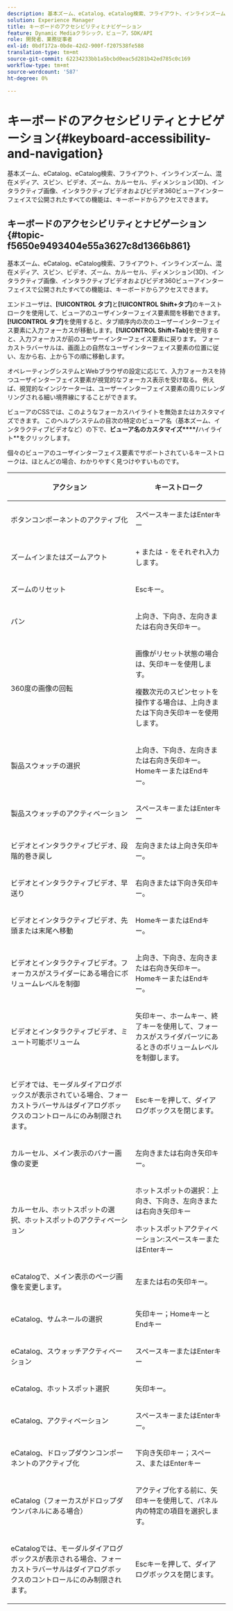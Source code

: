 ```yaml
---
description: 基本ズーム、eCatalog、eCatalog検索、フライアウト、インラインズーム、混在メディア、スピン、ビデオ、ズーム、ディメンション(3D)、カルーセル、インタラクティブ画像、インタラクティブビデオおよびビデオ360ビューアインターフェイスで公開されたすべての機能は、キーボードからアクセスできます。
solution: Experience Manager
title: キーボードのアクセシビリティとナビゲーション
feature: Dynamic Mediaクラシック，ビューア，SDK/API
role: 開発者、業務従事者
exl-id: 0bdf172a-0bde-42d2-900f-f207538fe588
translation-type: tm+mt
source-git-commit: 62234233bb1a5bcbd0eac5d281b42ed785c0c169
workflow-type: tm+mt
source-wordcount: '587'
ht-degree: 0%

---
```


# キーボードのアクセシビリティとナビゲーション{#keyboard-accessibility-and-navigation}

基本ズーム、eCatalog、eCatalog検索、フライアウト、インラインズーム、混在メディア、スピン、ビデオ、ズーム、カルーセル、ディメンション(3D)、インタラクティブ画像、インタラクティブビデオおよびビデオ360ビューアインターフェイスで公開されたすべての機能は、キーボードからアクセスできます。

<!-- Updated June 1, 2020 from https://wiki.corp.adobe.com/pages/viewpage.action?spaceKey=scene7qa&title=s7Viewers%2C+S7SDK%2C+S7OnDemand+Release+Notes - Contact is Sasha -->

## キーボードのアクセシビリティとナビゲーション{#topic-f5650e9493404e55a3627c8d1366b861}

基本ズーム、eCatalog、eCatalog検索、フライアウト、インラインズーム、混在メディア、スピン、ビデオ、ズーム、カルーセル、ディメンション(3D)、インタラクティブ画像、インタラクティブビデオおよびビデオ360ビューアインターフェイスで公開されたすべての機能は、キーボードからアクセスできます。

エンドユーザは、**[!UICONTROL タブ]**&#x200B;と&#x200B;**[!UICONTROL Shift+タブ]**&#x200B;のキーストロークを使用して、ビューアのユーザインターフェイス要素間を移動できます。 **[!UICONTROL タブ]**&#x200B;を使用すると、タブ順序内の次のユーザーインターフェイス要素に入力フォーカスが移動します。**[!UICONTROL Shift+Tab]**&#x200B;を使用すると、入力フォーカスが前のユーザーインターフェイス要素に戻ります。 フォーカストラバーサルは、画面上の自然なユーザインターフェイス要素の位置に従い、左から右、上から下の順に移動します。

オペレーティングシステムとWebブラウザの設定に応じて、入力フォーカスを持つユーザインターフェイス要素が視覚的なフォーカス表示を受け取る。 例えば、視覚的なインジケーターは、ユーザーインターフェイス要素の周りにレンダリングされる細い境界線にすることができます。

ビューアのCSSでは、このようなフォーカスハイライトを無効またはカスタマイズできます。 このヘルプシステムの目次の特定のビューア名（基本ズーム、インタラクティブビデオなど）の下で、**ビューア名のカスタマイズ&#x200B;****/**&#x200B;ハイライト&#x200B;**をクリックします。

個々のビューアのユーザインターフェイス要素でサポートされているキーストロークは、ほとんどの場合、わかりやすく見つけやすいものです。

<table id="table_8C49100412224324BF1DBF7FDFDCCBF8"> 
 <thead> 
  <tr> 
   <th colname="col1" class="entry"> <p>アクション </p> </th> 
   <th colname="col2" class="entry"> <p>キーストローク </p> </th> 
  </tr> 
 </thead>
 <tbody> 
  <tr> 
   <td colname="col1"> <p>ボタンコンポーネントのアクティブ化 </p> </td> 
   <td colname="col2"> <p>スペースキーまたはEnterキー </p> </td> 
  </tr> 
  <tr> 
   <td colname="col1"> <p>ズームインまたはズームアウト </p> </td> 
   <td colname="col2"> <p> <span class="uicontrol"> + </span> または <span class="uicontrol"> - </span>をそれぞれ入力します。 </p> </td> 
  </tr> 
  <tr> 
   <td colname="col1"> <p>ズームのリセット </p> </td> 
   <td colname="col2"> <p>Escキー。 </p> </td> 
  </tr> 
  <tr> 
   <td colname="col1"> <p>パン </p> </td> 
   <td colname="col2"> <p>上向き、下向き、左向きまたは右向き矢印キー。 </p> </td> 
  </tr> 
  <tr> 
   <td colname="col1"> <p>360度の画像の回転 </p> </td> 
   <td colname="col2"> <p>画像がリセット状態の場合は、矢印キーを使用します。 </p> <p>複数次元のスピンセットを操作する場合は、上向きまたは下向き矢印キーを使用します。 </p> </td> 
  </tr> 
  <tr> 
   <td colname="col1"> <p>製品スウォッチの選択 </p> </td> 
   <td colname="col2"> <p>上向き、下向き、左向きまたは右向き矢印キー。HomeキーまたはEndキー。 </p> </td> 
  </tr> 
  <tr> 
   <td colname="col1"> <p>製品スウォッチのアクティベーション </p> </td> 
   <td colname="col2"> <p>スペースキーまたはEnterキー </p> </td> 
  </tr> 
  <tr> 
   <td colname="col1"> <p>ビデオとインタラクティブビデオ、段階的巻き戻し </p> </td> 
   <td colname="col2"> <p>左向きまたは上向き矢印キー。 </p> </td> 
  </tr> 
  <tr> 
   <td colname="col1"> <p>ビデオとインタラクティブビデオ、早送り </p> </td> 
   <td colname="col2"> <p>右向きまたは下向き矢印キー。 </p> </td> 
  </tr> 
  <tr> 
   <td colname="col1"> <p>ビデオとインタラクティブビデオ、先頭または末尾へ移動 </p> </td> 
   <td colname="col2"> <p>HomeキーまたはEndキー。 </p> </td> 
  </tr> 
  <tr> 
   <td colname="col1"> <p>ビデオとインタラクティブビデオ。フォーカスがスライダーにある場合にボリュームレベルを制御 </p> </td> 
   <td colname="col2"> <p>上向き、下向き、左向きまたは右向き矢印キー。HomeキーまたはEndキー。 </p> </td> 
  </tr> 
  <tr> 
   <td colname="col1"> <p>ビデオとインタラクティブビデオ、ミュート可能ボリューム </p> </td> 
   <td colname="col2"> <p>矢印キー、ホームキー、終了キーを使用して、フォーカスがスライダパーツにあるときのボリュームレベルを制御します。 </p> </td> 
  </tr> 
  <tr> 
   <td colname="col1"> <p>ビデオでは、モーダルダイアログボックスが表示されている場合、フォーカストラバーサルはダイアログボックスのコントロールにのみ制限されます。 </p> </td> 
   <td colname="col2"> <p>Escキーを押して、ダイアログボックスを閉じます。 </p> </td> 
  </tr> 
  <tr> 
   <td colname="col1"> <p>カルーセル、メイン表示のバナー画像の変更 </p> </td> 
   <td colname="col2"> <p>左向きまたは右向き矢印キー。 </p> </td> 
  </tr> 
  <tr> 
   <td colname="col1"> <p>カルーセル、ホットスポットの選択、ホットスポットのアクティベーション </p> </td> 
   <td colname="col2"> <p>ホットスポットの選択：上向き、下向き、左向きまたは右向き矢印キー </p> <p>ホットスポットアクティベーション:スペースキーまたはEnterキー </p> </td> 
  </tr> 
  <tr> 
   <td colname="col1"> <p>eCatalogで、メイン表示のページ画像を変更します。 </p> </td> 
   <td colname="col2"> <p> 左または右の矢印キー。 </p> </td> 
  </tr> 
  <tr> 
   <td colname="col1"> <p>eCatalog、サムネールの選択 </p> </td> 
   <td colname="col2"> <p>矢印キー；HomeキーとEndキー </p> </td> 
  </tr> 
  <tr> 
   <td colname="col1"> <p>eCatalog、スウォッチアクティベーション </p> </td> 
   <td colname="col2"> <p>スペースキーまたはEnterキー </p> </td> 
  </tr> 
  <tr> 
   <td colname="col1"> <p>eCatalog、ホットスポット選択 </p> </td> 
   <td colname="col2"> <p>矢印キー。 </p> </td> 
  </tr> 
  <tr> 
   <td colname="col1"> <p>eCatalog、アクティベーション </p> </td> 
   <td colname="col2"> <p>スペースキーまたはEnterキー。 </p> </td> 
  </tr> 
  <tr> 
   <td colname="col1"> <p>eCatalog、ドロップダウンコンポーネントのアクティブ化 </p> </td> 
   <td colname="col2"> <p> 下向き矢印キー；スペース、またはEnterキー </p> </td> 
  </tr> 
  <tr> 
   <td colname="col1"> <p>eCatalog（フォーカスがドロップダウンパネルにある場合） </p> </td> 
   <td colname="col2"> <p>アクティブ化する前に、矢印キーを使用して、パネル内の特定の項目を選択します。 </p> </td> 
  </tr> 
  <tr> 
   <td colname="col1"> <p>eCatalogでは、モーダルダイアログボックスが表示される場合、フォーカストラバーサルはダイアログボックスのコントロールにのみ制限されます。 </p> </td> 
   <td colname="col2"> <p>Escキーを押して、ダイアログボックスを閉じます。 </p> </td> 
  </tr> 
 </tbody> 
</table>
